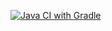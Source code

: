 [![Java CI with Gradle](https://github.com/Fatimasl/HW_Gradle_5.2/actions/workflows/gradle.yml/badge.svg)](https://github.com/Fatimasl/HW_Gradle_5.2/actions/workflows/gradle.yml)
